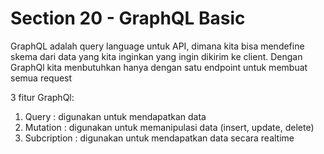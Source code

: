 # Section 20 - GraphQL Basic
GraphQL adalah query language untuk API, dimana kita bisa mendefine skema dari data yang kita inginkan yang ingin dikirim ke client. Dengan GraphQl kita menbutuhkan hanya dengan satu endpoint untuk membuat semua request

3 fitur GraphQl:
1. Query : digunakan untuk mendapatkan data
2. Mutation : digunakan untuk memanipulasi data (insert, update, delete)
3. Subcription : digunakan untuk mendapatkan data secara realtime

